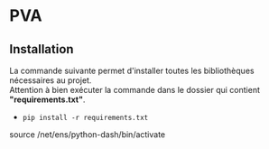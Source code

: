# PVA

## Installation

La commande suivante permet d'installer toutes les bibliothèques nécessaires au projet.  
Attention à bien exécuter la commande dans le dossier qui contient **"requirements.txt"**.  

-  ```pip install -r requirements.txt```

source /net/ens/python-dash/bin/activate